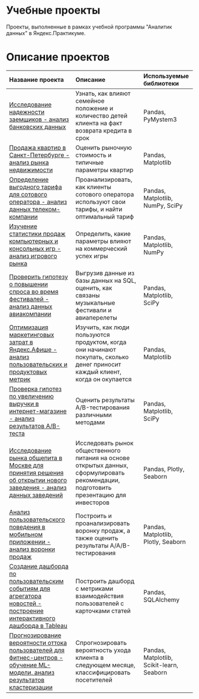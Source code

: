 # Учебные проекты
Проекты, выполненные в рамках учебной программы "Аналитик данных" в Яндекс.Практикуме.

# Описание проектов

| Название проекта | Описание | Используемые библиотеки |
| :-------------------- | :--------------------- |:---------------------------|
| [Исследование надежности заемщиков - анализ банковских данных](https://github.com/darkitechtor/training-projects/tree/master/1.Bank-clients-reliability) | Узнать, как влияют семейное положение и количество детей клиента на факт возврата кредита в срок | Pandas, PyMystem3 |
| [Продажа квартир в Санкт-Петербурге - анализ рынка недвижимости](https://github.com/darkitechtor/training-projects/tree/master/2.Saint-Petersburg-real-estate) | Оценить рыночную стоимость и типичные параметры квартир | Pandas, Matplotlib |
| [Определение выгодного тарифа для сотового оператора - анализ данных телеком-компании](https://github.com/darkitechtor/training-projects/tree/master/3.Mobile-operator-tariffs) | Проанализировать, как клиенты сотового оператора используют свои тарифы, и найти оптимальный тариф | Pandas, Matplotlib, NumPy, SciPy |
| [Изучение статистики продаж компьютерных и консольных игр - анализ игрового рынка](https://github.com/darkitechtor/training-projects/tree/master/4.Game-industry-sales) | Определить, какие параметры влияют на коммерческий успех игры | Pandas, Matplotlib, NumPy |
| [Проверить гипотезу о повышении спроса во время фестивалей - анализ данных авиакомпании](https://github.com/darkitechtor/training-projects/tree/master/5.Airlines-flights-to-festivals) | Выгрузив данные из базы данных на SQL, оценить, как связаны музыкальные фестивали и авиаперелеты | Pandas, Matplotlib, SciPy |
| [Оптимизация маркетинговых затрат в Яндекс.Афише - анализ пользовательских и продуктовых метрик](https://github.com/darkitechtor/training-projects/tree/master/6.Yandex-Afisha-marketing-spendings) | Изучить, как люди пользуются продуктом, когда они начинают покупать, сколько денег приносит каждый клиент, когда он окупается | Pandas, Matplotlib |
| [Проверка гипотез по увеличению выручки в интернет-магазине - анализ результатов А/В-теста](https://github.com/darkitechtor/training-projects/tree/master/7.Online-shop-AB-testing) | Оценить результаты A/B-тестирования различными методами | Pandas, Matplotlib, SciPy |
| [Исследование рынка общепита в Москве для принятия решения об открытии нового заведения - анализ данных заведений](https://github.com/darkitechtor/training-projects/tree/master/8.Moscow-restaurants) | Исследовать рынок общественного питания на основе открытых данных, сформулировать рекомендации, подготовить презентацию для инвесторов | Pandas, Plotly, Seaborn |
| [Анализ пользовательского поведения в мобильном приложении - анализ воронки продаж](https://github.com/darkitechtor/training-projects/tree/master/9.Mobile-app-funnel) | Построить и проанализировать воронку продаж, а также оценить результаты A/A/B-тестирования | Pandas, Matplotlib, Plotly, Seaborn |
| [Создание дашборда по пользовательским событиям для агрегатора новостей - построение интерактивного дашборда в Tableau](https://github.com/darkitechtor/training-projects/tree/master/10.Yandex-Zen-dashboard) | Построить дашборд с метриками взаимодействия пользователей с карточками статей | Pandas, SQLAlchemy |
| [Прогнозирование вероятности оттока пользователей для фитнес-центров - обучение ML-модели, анализ результатов кластеризации](https://github.com/darkitechtor/training-projects/tree/master/11.Fitness-center-ML-prediction) | Спрогнозировать вероятность ухода клиента в следующем месяце, классифицировать посетителей | Pandas, Matplotlib, Scikit-learn, Seaborn |
